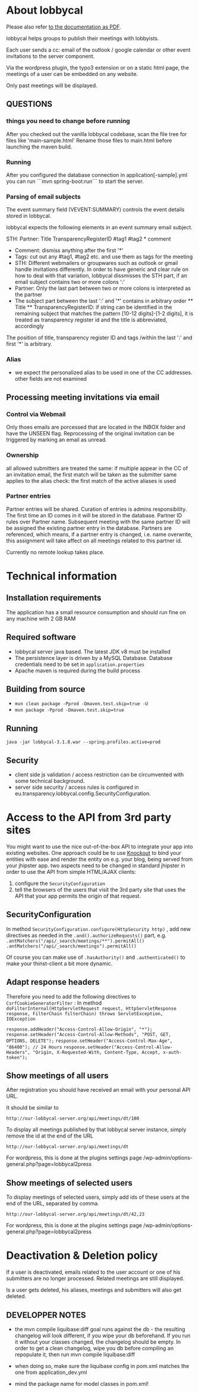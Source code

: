# About lobbycal

Please also refer [to the documentation as PDF](https://github.com/TransparencyInternationalEU/lobbycal/blob/master/doc/How%20to%20install%20LobbyCal%20and%20FAQ.pdf). 

lobbycal helps groups to publish their meetings with lobbyists. 

Each user sends a cc: email of the outlook / google calendar or other event invitations to the server component. 

Via the wordpress plugin, the typo3 extension or on a static html page, the meetings of a user can be embedded on any website. 

Only past meetings will be displayed. 

## QUESTIONS

### things you need to change before running

After you checked out the vanilla lobbycal codebase, scan the file tree for files like 'main-sample.html'
Rename those files to main.html before launching the maven build. 

### Running
After you configured the database connection in application[-sample].yml you can run 
´´´mvn spring-boot:run´´´ to start the server. 

### Parsing of email subjects
 
The event summary field (VEVENT:SUMMARY) controls the event details stored in lobbycal.
 
lobbycal expects the following elements in an event summary email subject.

STH: Partner: Title TransparencyRegisterID #tag1 #tag2 * comment

* Comment: dismiss anything after the first '*'
* Tags: cut out any #tag1, #tag2 etc. and use them as tags for the meeting
* STH: Different webmailers or groupwares such as outlook or gmail handle invitations differently. In order to have generic and clear rule on how to deal with that variation, lobbycal dissmisses  the STH part, if an email subject contains two or more colons ':'
* Partner:  Only the last part between two or more colons is interpreted as the partner
* The subject part between the last ':' and '*' contains in arbitrary order
** Title
** TransparencyRegisterID: if string can be identified in the remaining subject that matches the pattern [10-12 digits]-[1-2 digits], it is treated as transparency register id and the title is abbreviated, accordingly



The position of title, transparency register ID and tags /within the last ':' and first '*' is arbitrary. 

### Alias
* we expect the personalized alias to be used in one of the CC addresses. other fields are not examined 

## Processing meeting invitations via email
### Control via Webmail
Only thoes emails are porcessed that are located in the INBOX folder and have the UNSEEN flag. 
Reprocessing of the original invitation can be triggered by marking an email as unread.


### Ownership
 
all allowed submitters are treated the same: if multiple appear in the CC of an invitation email, the first match will be taken as the submitter
same applies to the alias check: the first match of the active aliases is used

### Partner entries
Partner entries will be shared. Curation of entries is admins responsibility.
The first time an ID comes in it will be stored in the database. 
Partner ID rules over Partner name. 
Subsequent meeting with the same partner ID will be assigned the existing partner entry in the database. 
Partners are referenced, which means, if a partner entry is changed, i.e. name overwrite, this assignment will take affect on all meetings related to this partner id.

Currently no remote lookup takes place.


# Technical information 

## Installation requirements

The application has a small resource consumption and should run fine on any machine with 2 GB RAM

## Required software

* lobbycal server java based. The latest JDK v8 must be installed
* The persistence layer is driven by a MySQL Database. Database credentials need to be set in `application.properties`
* Apache maven is required during the build process


## Building from source 
 
 * `mvn clean package -Pprod -Dmaven.test.skip=true -U`
 * `mvn package -Pprod -Dmaven.test.skip=true`

## Running
 
`java -jar lobbycal-3.1.8.war --spring.profiles.active=prod`

## Security
* client side js validation / access restriction can be circumvented with some technical background. 
* server side security / access rules is configured in eu.transparency.lobbycal.config.SecurityConfiguration.


# Access to the API from 3rd party sites

You might want to use the nice out-of-the-box API to integrate your app into existing websites. 
One approach could be to use [Knockout](https://github.com/knockout/knockout) to bind your entities with ease and render the entity on e.g. your blog, being served from your jhipster app. 
two aspects need to be changed in standard jhipster in order to use the API from simple HTML/AJAX clients:

1. configure the `SecurityConfiguration`
1. tell the browsers of the users that visit the 3rd party site that uses the API that your app permits the origin of that request.

## SecurityConfiguration
In method `SecurityConfiguration.configure(HttpSecurity http)` , add new directives as needed in the `.and().authorizeRequests()` part, e.g. `.antMatchers("/api/_search/meetings/**").permitAll()            .antMatchers("/api/_search/meetings").permitAll()`   

Of course you can make use of `.hasAuthority()` and `.authenticated()` to make your thinst-client a bit more dynamic. 



## Adapt response headers 


Therefore you need to add the following directives to `CsrfCookieGeneratorFilter` :
In method `doFilterInternal(HttpServletRequest request, HttpServletResponse response, FilterChain filterChain) throws ServletException, IOException`

`response.addHeader("Access-Control-Allow-Origin", "*");`
`response.setHeader("Access-Control-Allow-Methods", "POST, GET, OPTIONS, DELETE");`
`response.setHeader("Access-Control-Max-Age", "86400"); // 24 Hours`
`response.setHeader("Access-Control-Allow-Headers", "Origin, X-Requested-With, Content-Type, Accept, x-auth-token");`



## Show meetings of all users

After registration you should have received an email with your personal API URL.

It should be similar to 

`http://our-lobbycal-server.org/api/meetings/dt/100`

To display all meetings published by that lobbycal server instance, simply remove the id at the end of the URL

`http://our-lobbycal-server.org/api/meetings/dt`

For wordpress, this is done at the plugins settings page /wp-admin/options-general.php?page=lobbycal2press
 
## Show meetings of selected users

To display meetings of selected users, simply add ids of these users at the end of the URL, separated by comma.

`http://our-lobbycal-server.org/api/meetings/dt/42,23`

For wordpress, this is done at the plugins settings page /wp-admin/options-general.php?page=lobbycal2press 
# Deactivation  & Deletion policy

If a user is deactivated, emails related to the user account or one of his submitters are no longer processed. 
Related meetings are still displayed.

Is a user gets deleted, his aliases, meetings and submitters will also get deleted. 

 


## DEVELOPPER NOTES


* the mvn compile liquibase:diff goal runs against the db - the resulting changelog will look different, if you wipe your db beforehand. If you run it without your classes changed, the changelog should be empty. In order to get a clean changelog, wipe you db before compiling an repopulate it, then run mvn compile liquibase:diff  


* when doing so, make sure the liquibase config in pom.xml matches the one from application_dev.yml

* mind the package name for model classes in pom.xml! 